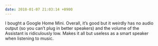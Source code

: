 ```yaml
---
date: 2018-01-07 21:03:14 +0900
---
```

I bought a Google Home Mini. Overall, it’s good but it weirdly has no audio output (so you can’t plug in better speakers) and the volume of the Assistant is ridiculously low. Makes it all but useless as a smart speaker when listening to music.
